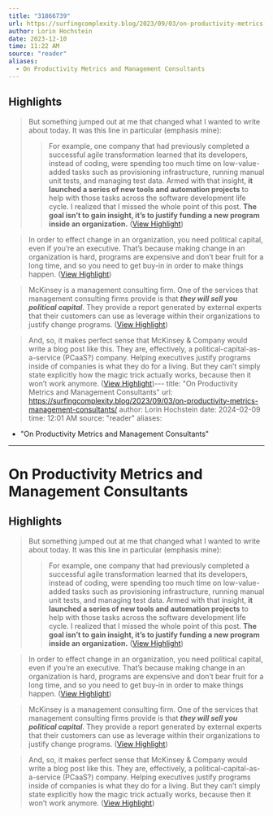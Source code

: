 ```yaml
---
title: "31866739"
url: https://surfingcomplexity.blog/2023/09/03/on-productivity-metrics-management-consultants/
author: Lorin Hochstein
date: 2023-12-10
time: 11:22 AM
source: "reader"
aliases:
  - On Productivity Metrics and Management Consultants
---
```

## Highlights
> But something jumped out at me that changed what I wanted to write about today. It was this line in particular (emphasis mine):
> > For example, one company that had previously completed a successful agile transformation learned that its developers, instead of coding, were spending too much time on low-value-added tasks such as provisioning infrastructure, running manual unit tests, and managing test data. Armed with that insight, **it launched a series of new tools and automation projects** to help with those tasks across the software development life cycle.
> I realized that I missed the whole point of this post. **The goal isn’t to gain insight, it’s to justify funding a new program inside an organization.** ([View Highlight](https://read.readwise.io/read/01h9gvbvmx3pp8asa7vks6g3k7))

> In order to effect change in an organization, you need political capital, even if you’re an executive. That’s because making change in an organization is hard, programs are expensive and don’t bear fruit for a long time, and so you need to get buy-in in order to make things happen. ([View Highlight](https://read.readwise.io/read/01h9gvd1zb9yhptthnrvamqanp))

> McKinsey is a management consulting firm. One of the services that management consulting firms provide is that ***they will sell you political capital***. They provide a report generated by external experts that their customers can use as leverage within their organizations to justify change programs. ([View Highlight](https://read.readwise.io/read/01h9gvd86c7s91y99wcdqkdjhn))

> And, so, it makes perfect sense that McKinsey & Company would write a blog post like this. They are, effectively, a political-capital-as-a-service (PCaaS?) company. Helping executives justify programs inside of companies is what they do for a living. But they can’t simply state explicitly how the magic trick actually works, because then it won’t work anymore. ([View Highlight](https://read.readwise.io/read/01h9gved7gypp2a7xg3yxvvdt7))---
title: "On Productivity Metrics and Management Consultants"
url: https://surfingcomplexity.blog/2023/09/03/on-productivity-metrics-management-consultants/
author: Lorin Hochstein
date: 2024-02-09
time: 12:01 AM
source: "reader"
aliases:
  - "On Productivity Metrics and Management Consultants"
---
# On Productivity Metrics and Management Consultants

## Highlights
> But something jumped out at me that changed what I wanted to write about today. It was this line in particular (emphasis mine):
> > For example, one company that had previously completed a successful agile transformation learned that its developers, instead of coding, were spending too much time on low-value-added tasks such as provisioning infrastructure, running manual unit tests, and managing test data. Armed with that insight, **it launched a series of new tools and automation projects** to help with those tasks across the software development life cycle.
> I realized that I missed the whole point of this post. **The goal isn’t to gain insight, it’s to justify funding a new program inside an organization.** ([View Highlight](https://read.readwise.io/read/01h9gvbvmx3pp8asa7vks6g3k7))

> In order to effect change in an organization, you need political capital, even if you’re an executive. That’s because making change in an organization is hard, programs are expensive and don’t bear fruit for a long time, and so you need to get buy-in in order to make things happen. ([View Highlight](https://read.readwise.io/read/01h9gvd1zb9yhptthnrvamqanp))

> McKinsey is a management consulting firm. One of the services that management consulting firms provide is that ***they will sell you political capital***. They provide a report generated by external experts that their customers can use as leverage within their organizations to justify change programs. ([View Highlight](https://read.readwise.io/read/01h9gvd86c7s91y99wcdqkdjhn))

> And, so, it makes perfect sense that McKinsey & Company would write a blog post like this. They are, effectively, a political-capital-as-a-service (PCaaS?) company. Helping executives justify programs inside of companies is what they do for a living. But they can’t simply state explicitly how the magic trick actually works, because then it won’t work anymore. ([View Highlight](https://read.readwise.io/read/01h9gved7gypp2a7xg3yxvvdt7))

